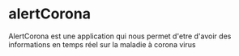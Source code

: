 # alertCorona
AlertCorona est une application qui nous permet d'etre  d'avoir des informations en temps réel sur la maladie à corona virus
